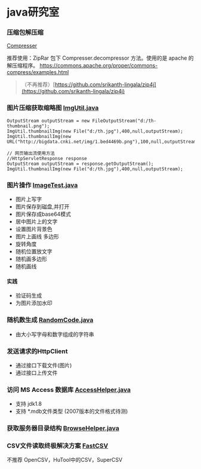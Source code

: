 # java研究室

### 压缩包解压缩

[Compresser](https://github.com/shenqiangbin/javademo/blob/master/src/main/java/ZipRar/Compresser.java)

推荐使用：ZipRar 包下 Compresser.decompressor 方法。使用的是 apache 的解压缩程序。
https://commons.apache.org/proper/commons-compress/examples.html
> （不再推荐）[https://github.com/srikanth-lingala/zip4j](https://github.com/srikanth-lingala/zip4j)

### 图片压缩获取缩略图 [ImgUtil.java](https://github.com/shenqiangbin/javademo/blob/master/src/main/java/MyImage/ImgUtil.java)

```
OutputStream outputStream = new FileOutputStream("d:/th-thumbnail.png");
ImgUtil.thumbnailImg(new File("d:/th.jpg"),400,null,outputStream);
ImgUtil.thumbnailImg(new URL("http://bigdata.cnki.net/img/1.bed4469b.png"),100,null,outputStream);

// 网页输出流使用方法
//HttpServletResponse response
OutputStream outputStream = response.getOutputStream();
ImgUtil.thumbnailImg(new File("d:/th.jpg"),400,null,outputStream);
```

### 图片操作 [ImageTest.java](https://github.com/shenqiangbin/javademo/blob/master/src/main/java/MyImage/ImageTest.java)
* 图片上写字
* 图片保存到磁盘,并打开
* 图片保存成base64模式
* 居中图片上的文字
* 设置图片背景色  
* 图片上画线 多边形
* 旋转角度
* 随机位置放文字
* 随机画多边形
* 随机画线

#### 实践
* 验证码生成
* 为图片添加水印

### 随机数生成 [RandomCode.java](https://github.com/shenqiangbin/javademo/blob/master/src/main/java/MyImage/RandomCode.java)
* 由大小写字母和数字组成的字符串
### 发送请求的HttpClient
* 通过接口下载文件(图片)
* 通过接口上传文件
### 访问 MS Access 数据库 [AccessHelper.java](https://github.com/shenqiangbin/javademo/blob/master/src/main/java/dbmgr/microsoftAccess/AccessHelper.java)
* 支持 jdk1.8
* 支持 *.mdb文件类型 (2007版本的文件格式待测)
### 获取服务器目录结构 [BrowseHelper.java](https://github.com/shenqiangbin/javademo/blob/master/src/main/java/fileDemo/BrowseHelper.java)


### CSV文件读取终极解决方案 [FastCSV](https://github.com/shenqiangbin/javademo/blob/master/src/main/java/ExcelDemo/CSVReader4.java)
不推荐 OpenCSV，HuTool中的CSV，SuperCSV
